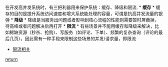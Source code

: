 在开发高并发系统时，有三把利器用来保护系统：缓存、降级和限流.
    * **缓存**
        * 缓存的目的是提升系统访问速度和增大系统能处理的容量，可谓是抗高并发流量的银弹
    * **降级**
        * 降级是当服务出问题或者影响到核心流程的性能则需要暂时屏蔽掉，待高峰或者问题解决后再打开
    * **限流**
        * 有些场景并不能用缓存和降级来解决，比如稀缺资源（秒杀、抢购）、写服务（如评论、下单）、频繁的复杂查询（评论的最后几页），因此需有一种手段来限制这些场景的并发/请求量，即限流
        
* [限流相关](limit.md)

[return](./../README.md)